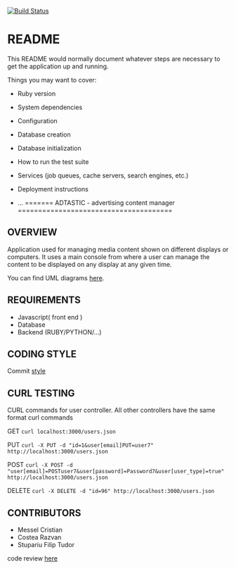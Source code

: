 [![Build Status](https://travis-ci.org/tecknoworks/adtastic.svg?branch=master)](https://travis-ci.org/tecknoworks/adtastic)

# README

This README would normally document whatever steps are necessary to get the
application up and running.

Things you may want to cover:

* Ruby version

* System dependencies

* Configuration

* Database creation

* Database initialization

* How to run the test suite

* Services (job queues, cache servers, search engines, etc.)

* Deployment instructions

* ...
=======
ADTASTIC - advertising content manager
======================================

OVERVIEW
--------
Application used for managing media content shown on different displays or computers. It uses a main console from where a user can manage the content to be displayed on any display at any given time.

You can find UML diagrams [here](https://github.com/tecknoworks/adtastic/tree/master/Diagrams).

REQUIREMENTS
------------
* Javascript( front end )
* Database
* Backend (RUBY/PYTHON/...)

CODING STYLE
------------
Commit [style](http://chris.beams.io/posts/git-commit/) 

CURL TESTING
------------

CURL commands for user controller. All other controllers have the same format curl commands

GET		`curl localhost:3000/users.json`

PUT		`curl -X PUT -d "id=1&user[email]PUT=user7"	 http://localhost:3000/users.json`

POST	`curl -X POST -d "user[email]=POSTuser7&user[password]=Password7&user[user_type]=true" http://localhost:3000/users.json`

DELETE	`curl -X DELETE -d "id=96" http://localhost:3000/users.json`

CONTRIBUTORS
------------
* Messel Cristian
* Costea Razvan
* Stupariu Filip Tudor

code review [here](https://codeclimate.com/github/tecknoworks/adtastic/code?q=rating%3AA)
